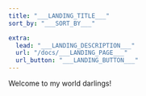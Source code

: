 ```yaml
---
title: "___LANDING_TITLE___"
sort_by: "___SORT_BY___"

extra:
  lead: "___LANDING_DESCRIPTION___"
  url: "/docs/___LANDING_PAGE___"
  url_button: "___LANDING_BUTTON___"
---
```


Welcome to my world darlings!
